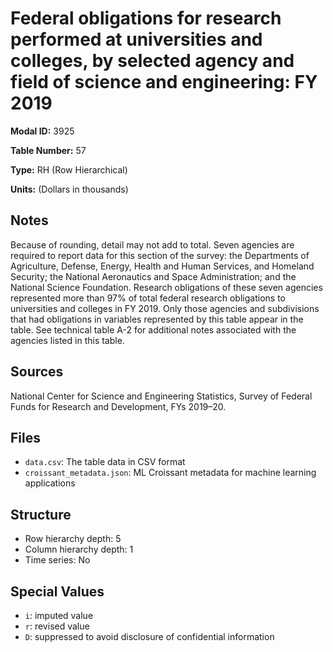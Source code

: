 # Federal obligations for research performed at universities and colleges, by selected agency and field of science and engineering: FY 2019

**Modal ID:** 3925

**Table Number:** 57

**Type:** RH (Row Hierarchical)

**Units:** (Dollars in thousands)

## Notes

Because of rounding, detail may not add to total. Seven agencies are required to report data for this section of the survey: the Departments of Agriculture, Defense, Energy, Health and Human Services, and Homeland Security; the National Aeronautics and Space Administration; and the National Science Foundation. Research obligations of these seven agencies represented more than 97% of total federal research obligations to universities and colleges in FY 2019. Only those agencies and subdivisions that had obligations in variables represented by this table appear in the table. See technical table A-2 for additional notes associated with the agencies listed in this table.

## Sources

National Center for Science and Engineering Statistics, Survey of Federal Funds for Research and Development, FYs 2019–20.

## Files

- `data.csv`: The table data in CSV format
- `croissant_metadata.json`: ML Croissant metadata for machine learning applications

## Structure

- Row hierarchy depth: 5
- Column hierarchy depth: 1
- Time series: No

## Special Values

- `i`: imputed value
- `r`: revised value
- `D`: suppressed to avoid disclosure of confidential information

